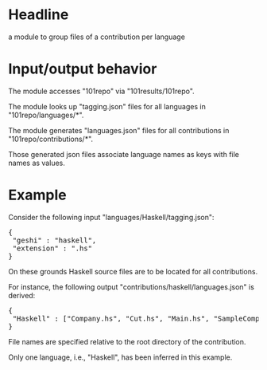 # Headline

a module to group files of a contribution per language

# Input/output behavior

The module accesses "101repo" via "101results/101repo".

The module looks up "tagging.json" files for all languages in "101repo/languages/*".

The module generates "languages.json" files for all contributions in "101repo/contributions/*".

Those generated json files associate language names as keys with file names as values.

# Example

Consider the following input "languages/Haskell/tagging.json":

<pre>
{
 "geshi" : "haskell",
 "extension" : ".hs"
}
</pre>

On these grounds Haskell source files are to be located for all contributions.

For instance, the following output "contributions/haskell/languages.json" is derived:

<pre>
{
 "Haskell" : ["Company.hs", "Cut.hs", "Main.hs", "SampleCompany.hs", "Total.hs"]
}
</pre>

File names are specified relative to the root directory of the contribution.

Only one language, i.e., "Haskell", has been inferred in this example.
